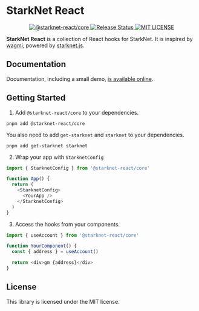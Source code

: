 # StarkNet React

<p align="center">
  <a href="https://www.npmjs.com/package/@starknet-react/core">
    <img alt="@starknet-react/core" src="https://img.shields.io/npm/v/@starknet-react/core">
  </a>
  <a href="https://github.com/apibara/starknet-react/actions/workflows/release.yml">
    <img alt="Release Status" src="https://img.shields.io/github/workflow/status/apibara/starknet-react/Release">
  </a>
  <a href="https://www.github.com/apibara/starknet-react">
    <img alt="MIT LICENSE" src="https://img.shields.io/github/license/apibara/starknet-react">
  </a>
</p>

**StarkNet React** is a collection of React hooks for StarkNet. It is inspired by
[wagmi](https://github.com/tmm/wagmi), powered by [starknet.js](https://github.com/0xs34n/starknet.js).

## Documentation

Documentation, including a small demo, [is available online](https://apibara.github.io/starknet-react/).

## Getting Started

1. Add `@starknet-react/core` to your dependencies.

```shell
pnpm add @starknet-react/core
```

You also need to add `get-starknet` and `starknet` to your dependencies.

```shell
pnpm add get-starknet starknet
```

2. Wrap your app with `StarknetConfig`

```typescript
import { StarknetConfig } from '@starknet-react/core'

function App() {
  return (
    <StarknetConfig>
      <YourApp />
    </StarknetConfig>
  )
}
```

3. Access the hooks from your components.

```typescript
import { useAccount } from '@starknet-react/core'

function YourComponent() {
  const { address } = useAccount()

  return <div>gm {address}</div>
}
```

## License

This library is licensed under the MIT license.
